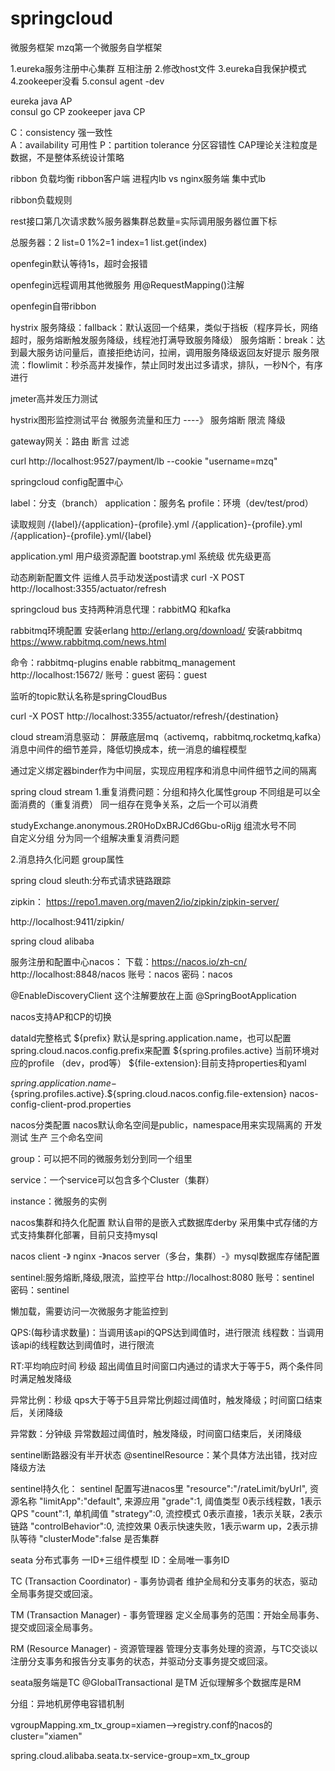 # springcloud

微服务框架 mzq第一个微服务自学框架

1.eureka服务注册中心集群 互相注册 2.修改host文件 3.eureka自我保护模式 4.zookeeper没看 5.consul agent -dev

eureka java AP  
consul go CP zookeeper java CP

C：consistency 强一致性  
A：availability 可用性 P：partition tolerance 分区容错性 CAP理论关注粒度是数据，不是整体系统设计策略

ribbon 负载均衡 ribbon客户端 进程内lb vs nginx服务端 集中式lb

ribbon负载规则

rest接口第几次请求数%服务器集群总数量=实际调用服务器位置下标

总服务器：2 list=0 1%2=1 index=1 list.get(index)

openfegin默认等待1s，超时会报错

openfegin远程调用其他微服务  用@RequestMapping()注解

openfegin自带ribbon

hystrix 服务降级：fallback：默认返回一个结果，类似于挡板（程序异长，网络超时，服务熔断触发服务降级，线程池打满导致服务降级） 服务熔断：break：达到最大服务访问量后，直接拒绝访问，拉闸，调用服务降级返回友好提示
服务限流：flowlimit：秒杀高并发操作，禁止同时发出过多请求，排队，一秒N个，有序进行

jmeter高并发压力测试

hystrix图形监控测试平台 微服务流量和压力 ----》 服务熔断 限流 降级

gateway网关：路由 断言 过滤

curl http://localhost:9527/payment/lb --cookie "username=mzq"

springcloud config配置中心

label：分支（branch） application：服务名 profile：环境（dev/test/prod）

读取规则 /{label}/{application}-{profile}.yml /{application}-{profile}.yml /{application}-{profile}.yml/{label}

application.yml 用户级资源配置 bootstrap.yml 系统级 优先级更高

动态刷新配置文件 运维人员手动发送post请求 curl -X POST http://localhost:3355/actuator/refresh

springcloud bus 支持两种消息代理：rabbitMQ 和kafka

rabbitmq环境配置 安装erlang   http://erlang.org/download/
安装rabbitmq   https://www.rabbitmq.com/news.html

命令：rabbitmq-plugins enable rabbitmq_management
http://localhost:15672/
账号：guest 密码：guest

监听的topic默认名称是springCloudBus

curl -X POST http://localhost:3355/actuator/refresh/{destination}

cloud stream消息驱动： 屏蔽底层mq（activemq，rabbitmq,rocketmq,kafka）消息中间件的细节差异，降低切换成本，统一消息的编程模型

通过定义绑定器binder作为中间层，实现应用程序和消息中间件细节之间的隔离

spring cloud stream 1.重复消费问题：分组和持久化属性group 不同组是可以全面消费的（重复消费） 同一组存在竞争关系，之后一个可以消费

studyExchange.anonymous.2R0HoDxBRJCd6Gbu-oRijg 组流水号不同  
自定义分组 分为同一个组解决重复消费问题

2.消息持久化问题 group属性

spring cloud sleuth:分布式请求链路跟踪

zipkin：  https://repo1.maven.org/maven2/io/zipkin/zipkin-server/

http://localhost:9411/zipkin/

spring cloud alibaba

服务注册和配置中心nacos： 下载：https://nacos.io/zh-cn/
http://localhost:8848/nacos
账号：nacos 密码：nacos

@EnableDiscoveryClient 这个注解要放在上面 @SpringBootApplication

nacos支持AP和CP的切换

dataId完整格式 ${prefix} 默认是spring.application.name，也可以配置spring.cloud.nacos.config.prefix来配置 ${spring.profiles.active}
当前环境对应的profile （dev，prod等） ${file-extension}:目前支持properties和yaml

${spring.application.name}-${spring.profiles.active}.${spring.cloud.nacos.config.file-extension}
nacos-config-client-prod.properties

nacos分类配置 nacos默认命名空间是public，namespace用来实现隔离的 开发 测试 生产 三个命名空间

group：可以把不同的微服务划分到同一个组里

service：一个service可以包含多个Cluster（集群）

instance：微服务的实例

nacos集群和持久化配置 默认自带的是嵌入式数据库derby 采用集中式存储的方式支持集群化部署，目前只支持mysql

nacos client -》 nginx -》nacos server（多台，集群）-》mysql数据库存储配置

sentinel:服务熔断,降级,限流，监控平台
http://localhost:8080
账号：sentinel 密码：sentinel

懒加载，需要访问一次微服务才能监控到

QPS:(每秒请求数量)：当调用该api的QPS达到阈值时，进行限流 线程数：当调用该api的线程数达到阈值时，进行限流

RT:平均响应时间 秒级 超出阈值且时间窗口内通过的请求大于等于5，两个条件同时满足触发降级

异常比例：秒级 qps大于等于5且异常比例超过阈值时，触发降级；时间窗口结束后，关闭降级

异常数：分钟级 异常数超过阈值时，触发降级，时间窗口结束后，关闭降级

sentinel断路器没有半开状态 @sentinelResource：某个具体方法出错，找对应降级方法

sentinel持久化： sentinel 配置写进nacos里
"resource":"/rateLimit/byUrl", 资源名称
"limitApp":"default", 来源应用
"grade":1, 阈值类型 0表示线程数，1表示QPS
"count":1, 单机阈值
"strategy":0, 流控模式 0表示直接，1表示关联，2表示链路
"controlBehavior":0, 流控效果 0表示快速失败，1表示warm up，2表示排队等待
"clusterMode":false 是否集群

seata 分布式事务   一ID+三组件模型
ID：全局唯一事务ID

TC (Transaction Coordinator) - 事务协调者
维护全局和分支事务的状态，驱动全局事务提交或回滚。

TM (Transaction Manager) - 事务管理器
定义全局事务的范围：开始全局事务、提交或回滚全局事务。

RM (Resource Manager) - 资源管理器
管理分支事务处理的资源，与TC交谈以注册分支事务和报告分支事务的状态，并驱动分支事务提交或回滚。

seata服务端是TC
@GlobalTransactional 是TM
近似理解多个数据库是RM

分组：异地机房停电容错机制

vgroupMapping.xm_tx_group=xiamen-->registry.conf的nacos的cluster="xiamen"

spring.cloud.alibaba.seata.tx-service-group=xm_tx_group
